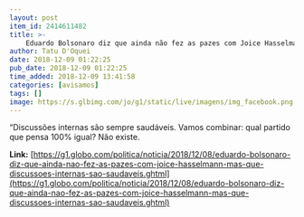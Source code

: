 ```yaml
---
layout: post
item_id: 2414611482
title: >-
    Eduardo Bolsonaro diz que ainda não fez as pazes com Joice Hasselmann, mas que 'discussões internas são saudáveis'
author: Tatu D'Oquei
date: 2018-12-09 01:22:25
pub_date: 2018-12-09 01:22:25
time_added: 2018-12-09 13:41:58
categories: [avisamos]
tags: []
image: https://s.glbimg.com/jo/g1/static/live/imagens/img_facebook.png
---
```


“Discussões internas são sempre saudáveis. Vamos combinar: qual partido que pensa 100% igual? Não existe.

**Link:** [https://g1.globo.com/politica/noticia/2018/12/08/eduardo-bolsonaro-diz-que-ainda-nao-fez-as-pazes-com-joice-hasselmann-mas-que-discussoes-internas-sao-saudaveis.ghtml](https://g1.globo.com/politica/noticia/2018/12/08/eduardo-bolsonaro-diz-que-ainda-nao-fez-as-pazes-com-joice-hasselmann-mas-que-discussoes-internas-sao-saudaveis.ghtml)


